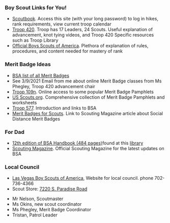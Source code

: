 
### Boy Scout Links for You!

- [Scoutbook](https://scoutbook.scouting.org/).  Access this site (with your long password) to log in hikes, rank requirements, view current troop calendar 
- [Troop 420](https://www.hendersontroop420.com).  Troop has 17 Leaders, 24 Scouts.  Useful explanation of advancement, knot tying videos, and Troop 420 Specific resources such as Troop Library
- [Official Boys Scouts of America](https://www.scouting.org).  Plethora of explanation of rules, procedures, and content needed for mastery of rank

### Merit Badge Ideas
- [BSA list of all Merit Badges](https://www.scouting.org/programs/scouts-bsa/advancement-and-awards/merit-badges/-)
- See 3/9/2021 Email from me about online Merit Badge classes from Ms Phegley, Troop 420 advancement chair
- [Troop 109n](https://www.troop109nj.com/merit-badge-library/). Online access to some popular Merit Badge Pamphlets
- [US Scouts.org](http://usscouts.org/mb/worksheets/list.asp).  Comprehensive collection of Merit Badge Pamphlets and worksheets
- [Troop 577](https://troop577wichita.weebly.com). Introduction and links to BSA
- [Merit Badges for Scouts](https://blog.scoutingmagazine.org/2020/03/20/merit-badges-for-social-distancing). Link to Scouting Magazine article about Social Distance Merit Badges

### For Dad

- [12th edition of BSA Handbook (484 pages)](https://app.box.com/s/jh6w0v5yz4e1rl1nr1zg-)found at this [library](https://troop501.net/library/)
- [Scouting Magazine](https://scoutingmagazine.org/).  Official Scouting Magazine for the latest updates on BSA 

### Local Council 
- [Las Vegas Boy Scouts of America](https://lvacbsa.org/), Website for local council. phone 702-736-4366
- Scout Store: [7220 S. Paradise Road](https://lvacbsa.org/trading-post/)
 

* Mr Nelson, Scoutmaster
* Ms Okins, new scout coordinator
* Ms Phegley, Merit Badge Coordinator
* Tristan, Patrol Leader




